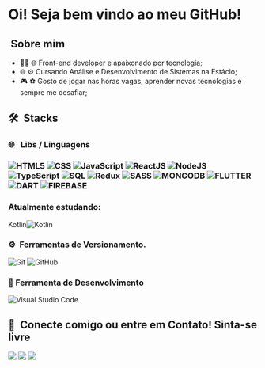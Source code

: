 <h1> Oi! Seja bem vindo ao meu GitHub! </h1>


<h2>  &nbsp;Sobre mim </h2>

- 👨‍💻 🌐 Front-end developer e apaixonado por tecnologia;
- 🌐 ⚙️ Cursando Análise e Desenvolvimento de Sistemas na Estácio;
- 🎮 ⚽ Gosto de jogar nas horas vagas, aprender novas tecnologias e sempre me desafiar;


<h2>🛠 &nbsp;Stacks</h2>

<h3>🌐 &nbsp; Libs / Linguagens<h3>

![HTML5](https://img.shields.io/badge/-HTML5-333333?style=flat&logo=HTML5)&nbsp;![CSS](https://img.shields.io/badge/-CSS-333333?style=flat&logo=CSS3&logoColor=1572B6)&nbsp;![JavaScript](https://img.shields.io/badge/-JavaScript-333333?style=flat&logo=javascript)&nbsp;![ReactJS](https://img.shields.io/badge/-React-333333?style=flat&logo=react)&nbsp;![NodeJS](https://img.shields.io/badge/-Node.js-333333?style=flat&logo=node.js)&nbsp;![TypeScript](https://img.shields.io/badge/-TypeScript-333333?style=flat&logo=typescript)&nbsp;![SQL](https://img.shields.io/badge/-MySQL-333333?style=flat&logo=mysql)&nbsp;![Redux](https://img.shields.io/badge/-Redux-333333?style=flat&logo=redux)&nbsp;![SASS](https://img.shields.io/badge/-SASS-333333?style=flat&logo=sass)&nbsp;![MONGODB](https://img.shields.io/badge/-MongoDB-333333?style=flat&logo=MongoDB)&nbsp;![FLUTTER](https://img.shields.io/badge/-Flutter-333333?style=flat&logo=Flutter)&nbsp;![DART](https://img.shields.io/badge/-Dart-333333?style=flat&logo=Dart)&nbsp;![FIREBASE](https://img.shields.io/badge/-Firebase-333333?style=flat&logo=Firebase)&nbsp;


<h3>Atualmente estudando:</h3>

Kotlin![Kotlin](https://img.shields.io/badge/-Kotlin-333333?style=flat&logo=Kotlin)&nbsp;

<h3>⚙️&nbsp; Ferramentas de Versionamento.</h3>

![Git](https://img.shields.io/badge/-Git-333333?style=flat&logo=git)&nbsp;![GitHub](https://img.shields.io/badge/-GitHub-333333?style=flat&logo=github)



<h3>🔧&nbsp;Ferramenta de Desenvolvimento</h3>

![Visual Studio Code](https://img.shields.io/badge/-Visual%20Studio%20Code-333333?style=flat&logo=visual-studio-code&logoColor=007ACC)

  

<h2>🤝&nbsp; Conecte comigo ou entre em Contato! Sinta-se livre</h2>

<div>
    <a href="https://www.linkedin.com/in/gabrielpfernandes/" target="_blank"><img src="https://img.shields.io/badge/-LinkedIn-%230077B5?style=for-the-badge&logo=linkedin&logoColor=white" target="_blank"></a> 
  <a href="https://wa.me/5577998368927" target="_blank"><img src="https://img.shields.io/badge/WhatsApp-25d366?style=for-the-badge&logo=whatsapp&logoColor=white" target="_blank"></a> 
  <a href = "mailto:gabrielfernandessilva.ba@gmail.com"><img src="https://img.shields.io/badge/-Gmail-ea4335?style=for-the-badge&logo=gmail&logoColor=white" target="_blank"></a>
</div>
